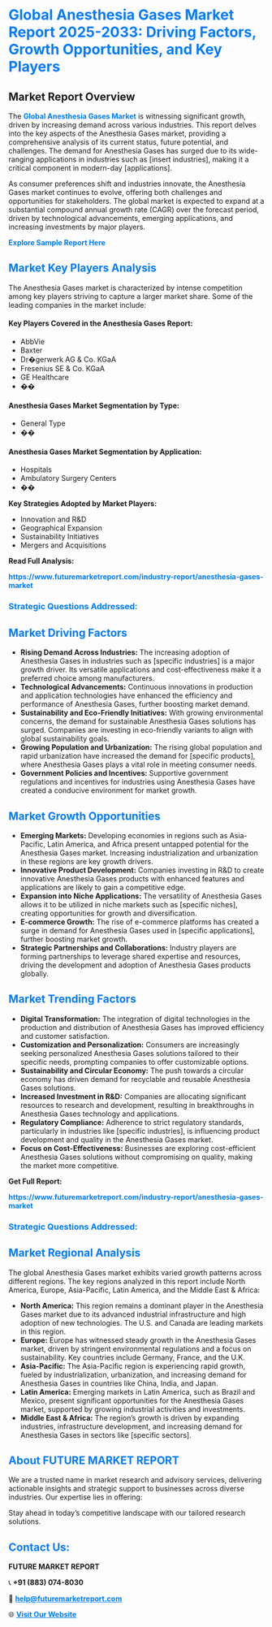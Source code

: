 <h1 style="color: #007BFF;">Global Anesthesia Gases Market Report 2025-2033: Driving Factors, Growth Opportunities, and Key Players</h1>

<section id="overview">
<h2>Market Report Overview</h2>
<p>The <a href="https://www.futuremarketreport.com/industry-report/anesthesia-gases-market" style="color: #007BFF; text-decoration: none;"><strong>Global Anesthesia Gases Market</strong></a> is witnessing significant growth, driven by increasing demand across various industries. This report delves into the key aspects of the Anesthesia Gases market, providing a comprehensive analysis of its current status, future potential, and challenges. The demand for Anesthesia Gases has surged due to its wide-ranging applications in industries such as [insert industries], making it a critical component in modern-day [applications].</p>
<p>As consumer preferences shift and industries innovate, the Anesthesia Gases market continues to evolve, offering both challenges and opportunities for stakeholders. The global market is expected to expand at a substantial compound annual growth rate (CAGR) over the forecast period, driven by technological advancements, emerging applications, and increasing investments by major players.</p>
</section>

<section id="overview">
<p><a href="https://www.futuremarketreport.com/request-sample/reportId=114053" style="color: #007BFF; text-decoration: none;"><strong>Explore Sample Report Here</strong></a></p>
</section>

<section id="key-players">
<h2 style="color: #007BFF;">Market Key Players Analysis</h2>
<p>The Anesthesia Gases market is characterized by intense competition among key players striving to capture a larger market share. Some of the leading companies in the market include:</p>
<h4>Key Players Covered in the Anesthesia Gases Report:</h4>
<ul><li>AbbVie</li><li>Baxter</li><li>Dr�gerwerk AG &amp; Co. KGaA</li><li>Fresenius SE &amp; Co. KGaA</li><li>GE Healthcare</li><li>��</li></ul>
<h4>Anesthesia Gases Market Segmentation by Type:</h4>
<ul><li>General Type</li><li>��</li></ul>

<h4>Anesthesia Gases Market Segmentation by Application:</h4>
<ul><li>Hospitals</li><li>Ambulatory Surgery Centers</li><li>��</li></ul>
<p><strong>Key Strategies Adopted by Market Players:</strong></p>
<ul>
<li>Innovation and R&D</li>
<li>Geographical Expansion</li>
<li>Sustainability Initiatives</li>
<li>Mergers and Acquisitions</li>
</ul>
</section>

<section>
<p><strong>Read Full Analysis: </strong></p><a href="https://www.futuremarketreport.com/industry-report/anesthesia-gases-market" style="color: #007BFF; text-decoration: none;"><strong>https://www.futuremarketreport.com/industry-report/anesthesia-gases-market</strong></a>
<h3 style="color: #007BFF;">Strategic Questions Addressed:</h3>
</section>

<section id="driving-factors">
<h2 style="color: #007BFF;">Market Driving Factors</h2>
<ul>
<li><strong>Rising Demand Across Industries:</strong> The increasing adoption of Anesthesia Gases in industries such as [specific industries] is a major growth driver. Its versatile applications and cost-effectiveness make it a preferred choice among manufacturers.</li>
<li><strong>Technological Advancements:</strong> Continuous innovations in production and application technologies have enhanced the efficiency and performance of Anesthesia Gases, further boosting market demand.</li>
<li><strong>Sustainability and Eco-Friendly Initiatives:</strong> With growing environmental concerns, the demand for sustainable Anesthesia Gases solutions has surged. Companies are investing in eco-friendly variants to align with global sustainability goals.</li>
<li><strong>Growing Population and Urbanization:</strong> The rising global population and rapid urbanization have increased the demand for [specific products], where Anesthesia Gases plays a vital role in meeting consumer needs.</li>
<li><strong>Government Policies and Incentives:</strong> Supportive government regulations and incentives for industries using Anesthesia Gases have created a conducive environment for market growth.</li>
</ul>
</section>

<section id="growth-opportunities">
<h2 style="color: #007BFF;">Market Growth Opportunities</h2>
<ul>
<li><strong>Emerging Markets:</strong> Developing economies in regions such as Asia-Pacific, Latin America, and Africa present untapped potential for the Anesthesia Gases market. Increasing industrialization and urbanization in these regions are key growth drivers.</li>
<li><strong>Innovative Product Development:</strong> Companies investing in R&D to create innovative Anesthesia Gases products with enhanced features and applications are likely to gain a competitive edge.</li>
<li><strong>Expansion into Niche Applications:</strong> The versatility of Anesthesia Gases allows it to be utilized in niche markets such as [specific niches], creating opportunities for growth and diversification.</li>
<li><strong>E-commerce Growth:</strong> The rise of e-commerce platforms has created a surge in demand for Anesthesia Gases used in [specific applications], further boosting market growth.</li>
<li><strong>Strategic Partnerships and Collaborations:</strong> Industry players are forming partnerships to leverage shared expertise and resources, driving the development and adoption of Anesthesia Gases products globally.</li>
</ul>
</section>

<section id="trending-factors">
<h2 style="color: #007BFF;">Market Trending Factors</h2>
<ul>
<li><strong>Digital Transformation:</strong> The integration of digital technologies in the production and distribution of Anesthesia Gases has improved efficiency and customer satisfaction.</li>
<li><strong>Customization and Personalization:</strong> Consumers are increasingly seeking personalized Anesthesia Gases solutions tailored to their specific needs, prompting companies to offer customizable options.</li>
<li><strong>Sustainability and Circular Economy:</strong> The push towards a circular economy has driven demand for recyclable and reusable Anesthesia Gases solutions.</li>
<li><strong>Increased Investment in R&D:</strong> Companies are allocating significant resources to research and development, resulting in breakthroughs in Anesthesia Gases technology and applications.</li>
<li><strong>Regulatory Compliance:</strong> Adherence to strict regulatory standards, particularly in industries like [specific industries], is influencing product development and quality in the Anesthesia Gases market.</li>
<li><strong>Focus on Cost-Effectiveness:</strong> Businesses are exploring cost-efficient Anesthesia Gases solutions without compromising on quality, making the market more competitive.</li>
</ul>
</section>

<section>
<p><strong>Get Full Report: </strong></p><a href="https://www.futuremarketreport.com/industry-report/anesthesia-gases-market" style="color: #007BFF; text-decoration: none;"><strong>https://www.futuremarketreport.com/industry-report/anesthesia-gases-market</strong></a>
<h3 style="color: #007BFF;">Strategic Questions Addressed:</h3>
</section>


<section id="regional-analysis">
<h2 style="color: #007BFF;">Market Regional Analysis</h2>
<p>The global Anesthesia Gases market exhibits varied growth patterns across different regions. The key regions analyzed in this report include North America, Europe, Asia-Pacific, Latin America, and the Middle East & Africa:</p>
<ul>
<li><strong>North America:</strong> This region remains a dominant player in the Anesthesia Gases market due to its advanced industrial infrastructure and high adoption of new technologies. The U.S. and Canada are leading markets in this region.</li>
<li><strong>Europe:</strong> Europe has witnessed steady growth in the Anesthesia Gases market, driven by stringent environmental regulations and a focus on sustainability. Key countries include Germany, France, and the U.K.</li>
<li><strong>Asia-Pacific:</strong> The Asia-Pacific region is experiencing rapid growth, fueled by industrialization, urbanization, and increasing demand for Anesthesia Gases in countries like China, India, and Japan.</li>
<li><strong>Latin America:</strong> Emerging markets in Latin America, such as Brazil and Mexico, present significant opportunities for the Anesthesia Gases market, supported by growing industrial activities and investments.</li>
<li><strong>Middle East & Africa:</strong> The region’s growth is driven by expanding industries, infrastructure development, and increasing demand for Anesthesia Gases in sectors like [specific sectors].</li>
</ul>
</section>

<footer>
<h2 style="color: #007BFF;">About FUTURE MARKET REPORT</h2>
<p>We are a trusted name in market research and advisory services, delivering actionable insights and strategic support to businesses across diverse industries. Our expertise lies in offering:</p>

<p>Stay ahead in today’s competitive landscape with our tailored research solutions.</p>

<h2 style="color: #007BFF;">Contact Us:</h2>
<p><strong>FUTURE MARKET REPORT</strong></p>
<p>📞 <strong>+91 (883) 074-8030</strong></p>
<p>📧 <strong><a href="mailto:help@futuremarketreport.com" style="color: #007BFF;">help@futuremarketreport.com</a></strong></p>
<p>🌐 <strong><a href="https://www.futuremarketreport.com/" style="color: #007BFF;">Visit Our Website</a></strong></p>
</footer>